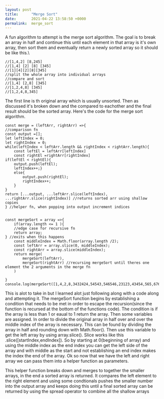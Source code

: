 ```yaml
---
layout: post
title:      "Merge Sort"
date:       2021-04-22 13:58:50 +0000
permalink:  merge_sort
---
```


A fun algorithm to attempt is the merge sort algorithm. The goal is to break an array in half and continue this until each element in that array is it's own array, then sort them and eventually return a newly sorted array so it should be like this.\

```//[1,4,2,8,345]
//[1,4,2] [8,245]
//[1,4] [2] [8] [345]
//[1][4][2][8][345]
//split the whole array into individual arrays
//compare and sort
//[1,4] [2,8] [345]
//[1,2,4,8] [345]
//[1,2,4,8,345]

```

The first line is th original array which is usually unsorted. Then as discussed it's broken down and the compared to eachother and the final result should be the sorted array. Here's the code for the merge sort algorithm.

```
const merge = (leftArr, rightArr) =>{
//comparison fn
const output =[];
let leftIndex = 0;
let rightIndex = 0;
while(leftIndex < leftArr.length && rightIndex < rightArr.length){
    const leftEl = leftArr[leftIndex]
    const rightEl =rightArr[rightIndex]
if(leftEl < rightEl){
    output.push(leftEl);
    leftIndex++;}
    else{
        output.push(rightEl);
        rightIndex++;
    }
}
return [...output, ...leftArr.slice(leftIndex), ...rightArr.slice(rightIndex)] //returns sorted arr using shallow copies
} //helper fn, when popping into output increment indices


const mergeSort = array =>{
    if(array.length <= 1 ){
    //edge case for recursive fn
    return array;
} //exits when this happens
    const middleIndex = Math.floor(array.length /2);
    const leftArr = array.slice(0, middleIndex);
    const rightArr = array.slice(middleIndex);
    return merge(
        mergeSort(leftArr),
        mergeSort(rightArr) //recursing mergeSort until theres one element the 2 arguments in the merge fn 
    ) 
 
}
console.log(mergeSort([1,4,2,8,3432424,54543,546546,23123,43454,565,676,86757657]))
```



This is alot to take in but I learned alot just following along with a code along and attempting it.  The mergeSort function begins by establishing a condition that needs to be met in order to escape the recursion(since the function is recursed at the bottom of the functions code). The condition is if the array is less than 1 or eaual to 1 return the array. Then some variables are assigned. In order to divide the original array in half over and over the middle index of the array is necessary. This can be found by dividing the array in half and rounding down with Math.floor(). Then use this variable to get the left array by using array.slice(). Slice works like this .slice([startIndex,endIndex]). So by starting at 0(beginning of array) and using the middle index as the end index you can get the left side of the array and with middle as the start and not establishing an end index makes the index the end of the array.  Ok so now that we have the left and right array we can pass them into a helper function as parameters.

This helper function breaks down and merges to together the smaller arrays, in the end a sorted array is returned. It compares the left element to the right element and using some condtionals pushes the smaller number into the output array and keeps doing this until a final sorted array can be returned by using the spread operator to combine all the shallow arrays
